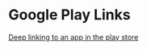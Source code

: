 # Google Play Links

[Deep linking to an app in the play store](https://developer.android.com/distribute/marketing-tools/linking-to-google-play.html#OpeningDetails)
